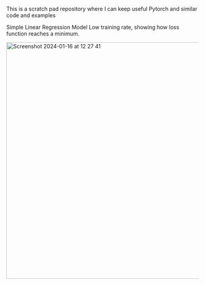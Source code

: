 This is a scratch pad repository where I can keep useful Pytorch and similar code and examples

Simple Linear Regression Model
Low training rate, showing how loss function reaches a minimum.

<img width="619" alt="Screenshot 2024-01-16 at 12 27 41" src="https://github.com/bennettandy/PyTorchWork/assets/1751538/f203b964-149e-4c27-9d7d-46d72348da07">

